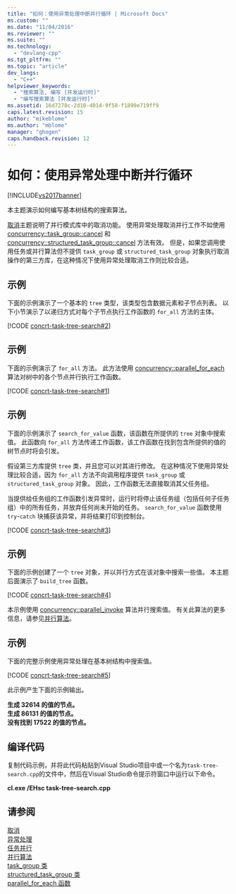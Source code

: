 ```yaml
---
title: "如何：使用异常处理中断并行循环 | Microsoft Docs"
ms.custom: ""
ms.date: "11/04/2016"
ms.reviewer: ""
ms.suite: ""
ms.technology: 
  - "devlang-cpp"
ms.tgt_pltfrm: ""
ms.topic: "article"
dev_langs: 
  - "C++"
helpviewer_keywords: 
  - "搜索算法, 编写 [并发运行时]"
  - "编写搜索算法 [并发运行时]"
ms.assetid: 16d7278c-2d10-4014-9f58-f1899e719ff9
caps.latest.revision: 15
author: "mikeblome"
ms.author: "mblome"
manager: "ghogen"
caps.handback.revision: 12
---
```

# 如何：使用异常处理中断并行循环
[!INCLUDE[vs2017banner](../../assembler/inline/includes/vs2017banner.md)]

本主题演示如何编写基本树结构的搜索算法。  
  
 [取消](../../parallel/concrt/cancellation-in-the-ppl.md)主题说明了并行模式库中的取消功能。  使用异常处理取消并行工作不如使用 [concurrency::task\_group::cancel](../Topic/task_group::cancel%20Method.md) 和 [concurrency::structured\_task\_group::cancel](../Topic/structured_task_group::cancel%20Method.md) 方法有效。  但是，如果您调用使用任务或并行算法但不提供 `task_group` 或 `structured_task_group` 对象执行取消操作的第三方库，在这种情况下使用异常处理取消工作则比较合适。  
  
## 示例  
 下面的示例演示了一个基本的 `tree` 类型，该类型包含数据元素和子节点列表。  以下小节演示了以递归方式对每个子节点执行工作函数的 `for_all` 方法的主体。  
  
 [!CODE [concrt-task-tree-search#2](../CodeSnippet/VS_Snippets_ConcRT/concrt-task-tree-search#2)]  
  
## 示例  
 下面的示例演示了 `for_all` 方法。  此方法使用 [concurrency::parallel\_for\_each](../Topic/parallel_for_each%20Function.md) 算法对树中的各个节点并行执行工作函数。  
  
 [!CODE [concrt-task-tree-search#1](../CodeSnippet/VS_Snippets_ConcRT/concrt-task-tree-search#1)]  
  
## 示例  
 下面的示例演示了 `search_for_value` 函数，该函数在所提供的 `tree` 对象中搜索值。  此函数向 `for_all` 方法传递工作函数，该工作函数在找到包含所提供的值的树节点时将会引发。  
  
 假设第三方库提供 `tree` 类，并且您可以对其进行修改。  在这种情况下使用异常处理比较合适，因为 `for_all` 方法不向调用程序提供 `task_group` 或 `structured_task_group` 对象。  因此，工作函数无法直接取消其父任务组。  
  
 当提供给任务组的工作函数引发异常时，运行时将停止该任务组（包括任何子任务组）中的所有任务，并放弃任何尚未开始的任务。  `search_for_value` 函数使用 `try`\-`catch` 块捕获该异常，并将结果打印到控制台。  
  
 [!CODE [concrt-task-tree-search#3](../CodeSnippet/VS_Snippets_ConcRT/concrt-task-tree-search#3)]  
  
## 示例  
 下面的示例创建了一个 `tree` 对象，并以并行方式在该对象中搜索一些值。  本主题后面演示了 `build_tree` 函数。  
  
 [!CODE [concrt-task-tree-search#4](../CodeSnippet/VS_Snippets_ConcRT/concrt-task-tree-search#4)]  
  
 本示例使用 [concurrency::parallel\_invoke](../Topic/parallel_invoke%20Function.md) 算法并行搜索值。  有关此算法的更多信息，请参见[并行算法](../../parallel/concrt/parallel-algorithms.md)。  
  
## 示例  
 下面的完整示例使用异常处理在基本树结构中搜索值。  
  
 [!CODE [concrt-task-tree-search#5](../CodeSnippet/VS_Snippets_ConcRT/concrt-task-tree-search#5)]  
  
 此示例产生下面的示例输出。  
  
  **生成 32614 的值的节点。**  
**生成 86131 的值的节点。**  
**没有找到 17522 的值的节点。**   
## 编译代码  
 复制代码示例，并将此代码粘贴到Visual Studio项目中或一个名为`task-tree-search.cpp`的文件中，然后在Visual Studio命令提示符窗口中运行以下命令。  
  
 **cl.exe \/EHsc task\-tree\-search.cpp**  
  
## 请参阅  
 [取消](../../parallel/concrt/cancellation-in-the-ppl.md)   
 [异常处理](../../parallel/concrt/exception-handling-in-the-concurrency-runtime.md)   
 [任务并行](../../parallel/concrt/task-parallelism-concurrency-runtime.md)   
 [并行算法](../../parallel/concrt/parallel-algorithms.md)   
 [task\_group 类](../Topic/task_group%20Class.md)   
 [structured\_task\_group 类](../../parallel/concrt/reference/structured-task-group-class.md)   
 [parallel\_for\_each 函数](../Topic/parallel_for_each%20Function.md)